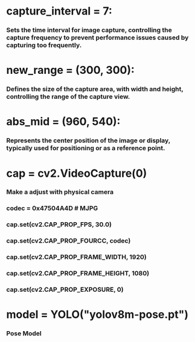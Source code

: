 capture_interval = 7: 
===
### Sets the time interval for image capture, controlling the capture frequency to prevent performance issues caused by capturing too frequently.


new_range = (300, 300): 
===
### Defines the size of the capture area, with width and height, controlling the range of the capture view.


abs_mid = (960, 540):
===
### Represents the center position of the image or display, typically used for positioning or as a reference point.

cap = cv2.VideoCapture(0)
===
### Make a adjust with physical camera 
### codec = 0x47504A4D  # MJPG
### cap.set(cv2.CAP_PROP_FPS, 30.0)
### cap.set(cv2.CAP_PROP_FOURCC, codec)
### cap.set(cv2.CAP_PROP_FRAME_WIDTH, 1920)
### cap.set(cv2.CAP_PROP_FRAME_HEIGHT, 1080)
### cap.set(cv2.CAP_PROP_EXPOSURE, 0)

model = YOLO("yolov8m-pose.pt")
===
### Pose Model
